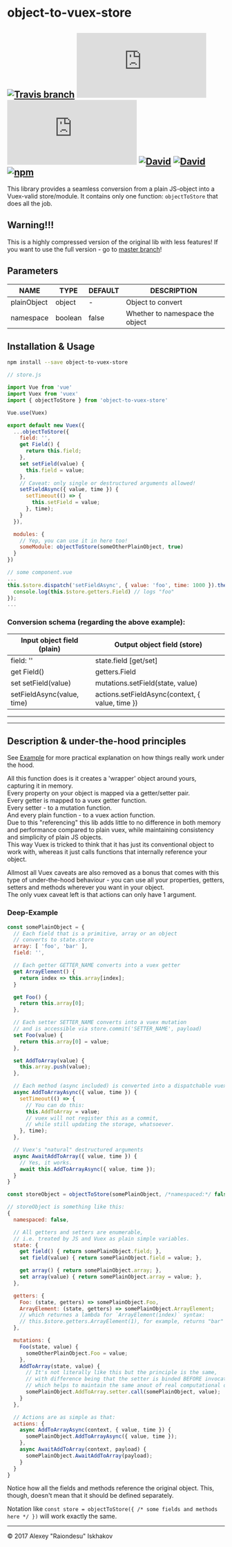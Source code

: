 # object-to-vuex-store
## [![Travis branch](https://img.shields.io/travis/Raiondesu/object-to-vuex-store/master.svg?style=flat-square)](https://travis-ci.org/Raiondesu/object-to-vuex-store) ![size](https://badges.herokuapp.com/size/github/Raiondesu/object-to-vuex-store/even-smaller/dist/index.js?style=flat-square) ![size](https://badges.herokuapp.com/size/github/Raiondesu/object-to-vuex-store/even-smaller/dist/index.js?style=flat-square&gzip=true) [![David](https://img.shields.io/david/raiondesu/object-to-vuex-store.svg?style=flat-square)]() [![David](https://img.shields.io/david/dev/raiondesu/object-to-vuex-store.svg?style=flat-square)]() [![npm](https://img.shields.io/npm/dt/object-to-vuex-store.svg?style=flat-square)](http://npmjs.com/package/object-to-vuex-store)

This library provides a seamless conversion from a plain JS-object into a Vuex-valid store/module.
It contains only one function: `objectToStore` that does all the job.

## Warning!!!
This is a highly compressed version of the original lib with less features!
If you want to use the full version - go to [master branch](https://github.com/Raiondesu/object-to-vuex-store)!

## Parameters

NAME        |  TYPE    |  DEFAULT  | DESCRIPTION
----------- | ------   | --------- | -----------
plainObject | object   |     -     | Object to convert
namespace   | boolean  |   false   | Whether to namespace the object

## Installation & Usage

```bash
npm install --save object-to-vuex-store
```
```js
// store.js

import Vue from 'vue'
import Vuex from 'vuex'
import { objectToStore } from 'object-to-vuex-store'

Vue.use(Vuex)

export default new Vuex({
  ...objectToStore({
    field: '',
    get Field() {
      return this.field;
    },
    set setField(value) {
      this.field = value;
    },
    // Caveat: only single or destructured arguments allowed!
    setFieldAsync({ value, time }) {
      setTimeout(() => {
        this.setField = value;
      }, time);
    }
  }),

  modules: {
    // Yep, you can use it in here too!
    someModule: objectToStore(someOtherPlainObject, true)
  }
})
```
```js
// some component.vue
...
this.$store.dispatch('setFieldAsync', { value: 'foo', time: 1000 }).then(() => {
  console.log(this.$store.getters.Field) // logs "foo"
});
...

```

### Conversion schema (regarding the above example):
Input object field (plain) | Output object field (store)
---------------------------|---------------
field: ''                  | state.field  [get/set]  
get Field()                | getters.Field  
set setField(value)        | mutations.setField(state, value)  
setFieldAsync(value, time) | actions.setFieldAsync(context, { value, time })  

-------------------------
-------------------------

## Description & under-the-hood principles

See [Example](#deep-example) for more practical explanation on how things really work under the hood.

All this function does is it creates a 'wrapper' object around yours, capturing it in memory.  
Every property on your object is mapped via a getter/setter pair.  
Every getter is mapped to a vuex getter function.  
Every setter - to a mutation function.  
And every plain function - to a vuex action function.  
Due to this "referencing" this lib adds little to no difference in both memory and performance compared to plain vuex,
while maintaining consistency and simplicity of plain JS objects.  
This way Vuex is tricked to think that it has just its conventional object to work with,
whereas it just calls functions that internally reference your object.

Allmost all Vuex caveats are also removed as a bonus that comes with this type of under-the-hood behaviour - you can use all your properties, getters, setters and methods wherever you want in your object.  
The only vuex caveat left is that actions can only have 1 argument.

### Deep-Example

```js
const somePlainObject = {
  // Each field that is a primitive, array or an object
  // converts to state.store
  array: [ 'foo', 'bar' ],
  field: '',

  // Each getter GETTER_NAME converts into a vuex getter
  get ArrayElement() {
    return index => this.array[index];
  }

  get Foo() {
    return this.array[0];
  },

  // Each setter SETTER_NAME converts into a vuex mutation
  // and is accessible via store.commit('SETTER_NAME', payload)
  set Foo(value) {
    return this.array[0] = value;
  },

  set AddToArray(value) {
    this.array.push(value);
  },

  // Each method (async included) is converted into a dispatchable vuex action.
  async AddToArrayAsync({ value, time }) {
    setTimeout(() => {
      // You can do this:
      this.AddToArray = value;
      // vuex will not register this as a commit,
      // while still updating the storage, whatsoever.
    }, time);
  },

  // Vuex's "natural" destructured arguments
  async AwaitAddToArray({ value, time }) {
    // Yes, it works.
    await this.AddToArrayAsync({ value, time });
  }
}

```

```js
const storeObject = objectToStore(somePlainObject, /*namespaced:*/ false);

// storeObject is something like this:
{
  namespaced: false,

  // All getters and setters are enumerable,
  // i.e. treated by JS and Vuex as plain simple variables.
  state: {
    get field() { return somePlainObject.field; },
    set field(value) { return somePlainObject.field = value; },

    get array() { return somePlainObject.array; },
    set array(value) { return somePlainObject.array = value; },
  },

  getters: {
    Foo: (state, getters) => somePlainObject.Foo,
    ArrayElement: (state, getters) => somePlainObject.ArrayElement;
    // which returnes a lambda for `ArrayElement(index)` syntax:
    // this.$store.getters.ArrayElement(1), for example, returns "bar"
  },

  mutations: {
    Foo(state, value) {
      someOtherPlainObject.Foo = value;
    },
    AddToArray(state, value) {
      // It's not literally like this but the principle is the same,
      // with difference being that the setter is binded BEFORE invocation
      // which helps to maintain the same anout of real computational operations.
      somePlainObject.AddToArray.setter.call(somePlainObject, value);
    }
  },

  // Actions are as simple as that:
  actions: {
    async AddToArrayAsync(context, { value, time }) {
      somePlainObject.AddToArrayAsync({ value, time });
    },
    async AwaitAddToArray(context, payload) {
      somePlainObject.AwaitAddToArray(payload);
    }
  }
}
```

Notice how all the fields and methods reference the original object.
This, though, doesn't mean that it should be defined separately.

Notation like
`const store = objectToStore({ /* some fields and methods here */ })`
will work exactly the same.

-----

© 2017 Alexey "Raiondesu" Iskhakov
